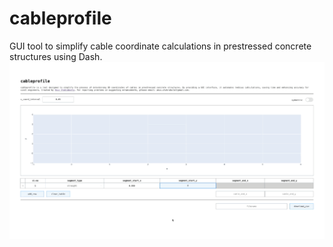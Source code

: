 # cableprofile
GUI tool to simplify cable coordinate calculations in prestressed concrete structures using Dash.
![](https://github.com/anuvc/cableprofile/blob/main/cableprofile_demo.gif)
